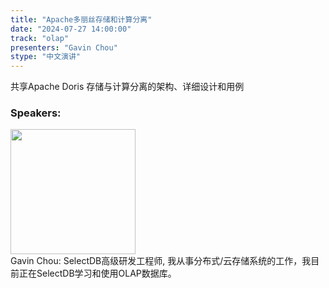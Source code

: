 ```yaml
---
title: "Apache多丽丝存储和计算分离"
date: "2024-07-27 14:00:00" 
track: "olap"
presenters: "Gavin Chou"
stype: "中文演讲"
---
```

共享Apache Doris 存储与计算分离的架构、详细设计和用例
 ### Speakers: 
 <img src="https://sessionize.com/image/b893-400o400o1-3wSj5CSq4cKQTCvfgEhviP.jpg" width="200" /><br>Gavin Chou: SelectDB高级研发工程师, 我从事分布式/云存储系统的工作，我目前正在SelectDB学习和使用OLAP数据库。
 <br><br>